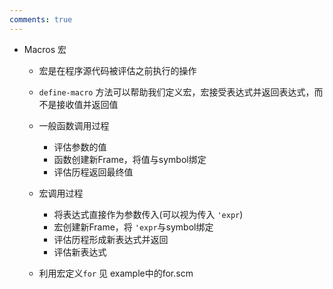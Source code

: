 ```yaml
---
comments: true
---
```


- Macros 宏
	- 宏是在程序源代码被评估之前执行的操作
	- `define-macro` 方法可以帮助我们定义宏，宏接受表达式并返回表达式，而不是接收值并返回值

	- 一般函数调用过程
		- 评估参数的值
		- 函数创建新Frame，将值与symbol绑定
		- 评估历程返回最终值
	- 宏调用过程
		- 将表达式直接作为参数传入(可以视为传入 `'expr`)
		- 宏创建新Frame，将 `'expr`与symbol绑定
		- 评估历程形成新表达式并返回
		- 评估新表达式

	- 利用宏定义`for` 见 example中的for.scm